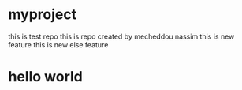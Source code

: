 # myproject
this is test repo
this is repo created by mecheddou nassim
this is new feature
this is new else feature
<h1>hello world</h1>
